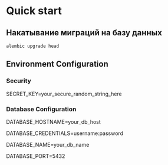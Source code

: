 # Quick start

## Накатывание миграций на базу данных
`alembic upgrade head`

## Environment Configuration
### Security
SECRET_KEY=your_secure_random_string_here
### Database Configuration
DATABASE_HOSTNAME=your_db_host

DATABASE_CREDENTIALS=username:password 

DATABASE_NAME=your_db_name

DATABASE_PORT=5432
